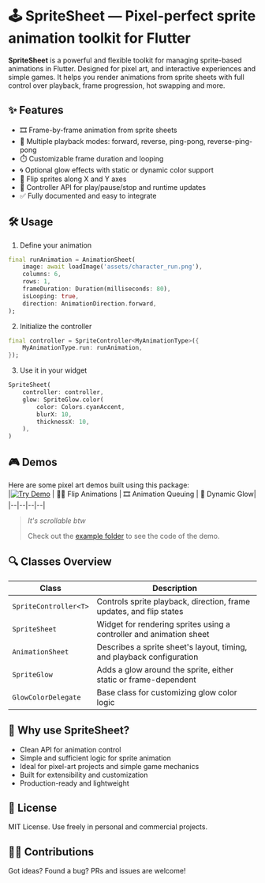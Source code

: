 # 🕹️ SpriteSheet — Pixel-perfect sprite animation toolkit for Flutter

**SpriteSheet** is a powerful and flexible toolkit for managing sprite-based animations in Flutter. Designed for pixel art, and interactive experiences and simple games. It helps you render animations from sprite sheets with full control over playback, frame progression, hot swapping and more.

## ✨ Features

- 🎞️ Frame-by-frame animation from sprite sheets
- 🔁 Multiple playback modes: forward, reverse, ping-pong, reverse-ping-pong
- ⏱️ Customizable frame duration and looping
- 🌀 Optional glow effects with static or dynamic color support
- 🎨 Flip sprites along X and Y axes
- 🔧 Controller API for play/pause/stop and runtime updates
- ✅ Fully documented and easy to integrate
 
## 🛠️ Usage

1. Define your animation
```dart
final runAnimation = AnimationSheet(
	image: await loadImage('assets/character_run.png'),
	columns: 6,
	rows: 1,
	frameDuration: Duration(milliseconds: 80),
	isLooping: true,
	direction: AnimationDirection.forward,
);
```

2. Initialize the controller
```dart
final controller = SpriteController<MyAnimationType>({
	MyAnimationType.run: runAnimation,
});
```
3. Use it in your widget
```dart
SpriteSheet(
	controller: controller,
	glow: SpriteGlow.color(
		color: Colors.cyanAccent,
		blurX: 10,
		thicknessX: 10,
	),
)
```
## 🎮 Demos

Here are some pixel art demos built using this package:  
|[![Try Demo](https://img.shields.io/badge/Try-Demo-blue?style=for-the-badge)](https://wultriel.github.io/sprite_sheet/) | 🏃‍♂️ Flip Animations | 🎞️ Animation Queuing | 🌈 Dynamic Glow|
|--|--|--|--|

>*It's scrollable btw*
>
> Check out the [example folder](https://github.com/wultriel/sprite_sheet/blob/main/example/lib/main.dart) to see the code of the demo.

## 🔍 Classes Overview
|Class| Description
|--|--
|`SpriteController<T>`|Controls sprite playback, direction, frame updates, and flip states
|`SpriteSheet`|Widget for rendering sprites using a controller and animation sheet
|`AnimationSheet`|Describes a sprite sheet's layout, timing, and playback configuration
|`SpriteGlow`|Adds a glow around the sprite, either static or frame-dependent
|`GlowColorDelegate`|Base class for customizing glow color logic

## 🧠 Why use SpriteSheet?
 - Clean API for animation control
 - Simple and sufficient logic for sprite animation
 - Ideal for pixel-art projects and simple game mechanics
 - Built for extensibility and customization
 - Production-ready and lightweight

## 📄 License

MIT License. Use freely in personal and commercial projects.


## 👨‍💻 Contributions
Got ideas? Found a bug? PRs and issues are welcome!
